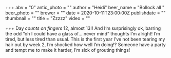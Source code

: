 +++
abv = "0"
antic_photo = ""
author = "Heidi"
beer_name = "Bollock all "
beer_photo = ""
brewer = ""
date = 2020-10-11T23:00:00Z
publishdate = ""
thumbnail = ""
title = "Zzzzz"
video = ""

+++
Day _counts on fingers_ 12, almost 13!! And I’m surprisingly ok, barring the odd “oh I could have a glass of....never mind” thoughts I’m alright! I’m tired, but less tired than usual. This is the first year I’ve not been tearing my hair out by week 2, I’m shocked how well I’m doing!? Someone have a party and tempt me to make it harder, I’m sick of grouting things! 